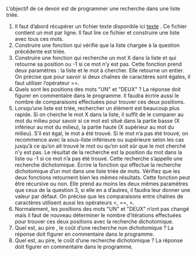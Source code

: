 L’objectif de ce devoir est de programmer une recherche dans une liste triée.
1. Il faut d’abord récupérer un fichier texte disponible ici [texte](mot_par_ligne.txt)
. Ce fichier contient un mot par
ligne. Il faut lire ce fichier et construire une liste avec tous ces mots.
2. Construire une fonction qui vérifie que la liste chargée à la question précédente est triée.  
3. Construire une fonction qui recherche un mot X dans la liste et qui retourne sa position ou -1
si ce mot n’y est pas. Cette fonction prend deux paramètres : la liste et le mot à chercher. Elle
retourne un entier. On précise que pour savoir si deux chaînes de caractères sont égales, il faut
utiliser l’opérateur ==.  
4. Quels sont les positions des mots "UN" et "DEUX" ? La réponse doit figurer en commentaire
dans le programme. Il faudra écrire aussi le nombre de comparaisons effectuées pour trouver ces
deux positions.  
5. Lorsqu’une liste est triée, rechercher un élément est beaucoup plus rapide. Si on cherche le mot X
dans la liste, il suffit de le comparer au mot du milieu pour savoir si ce mot est situé dans la partie
basse (X inférieur au mot du milieu), la partie haute (X supérieur au mot du milieu). S’il est égal,
le mot a été trouvé. Si le mot n’a pas été trouvé, on recommence avec la sous-liste inférieure ou
supérieure selon les cas jusqu’à ce qu’on ait trouvé le mot ou qu’on soit sûr que le mot cherché n’y
est pas.
Le résultat de la recherche est la position du mot dans la liste ou -1 si ce mot n’a pas été trouvé.
Cette recherche s’appelle une recherche dichotomique.
Écrire la fonction qui effectue la recherche dichotomique d’un mot dans une liste triée de mots.
Vérifiez que les deux fonctions retournent bien les mêmes résultats. Cette fonction peut être récursive
ou non. Elle prend au moins les deux mêmes paramètres que ceux de la question 3, si elle en a
d’autres, il faudra leur donner une valeur par défaut. On précise que les comparaisons entre chaînes
de caractères utilisent aussi les opérateurs <, ==, >.  
6. Normalement, les positions des mots "UN" et "DEUX" n’ont pas changé mais il faut de nouveau déterminer le nombre d’itérations effectuées pour trouver ces deux positions avec la recherche
dichotomique.  
7. Quel est, au pire
, le coût d’une recherche non dichotomique ? La réponse doit figurer en commentaire dans le programme.
8. Quel est, au pire, le coût d’une recherche dichotomique ? La réponse doit figurer en commentaire
dans le programme. 